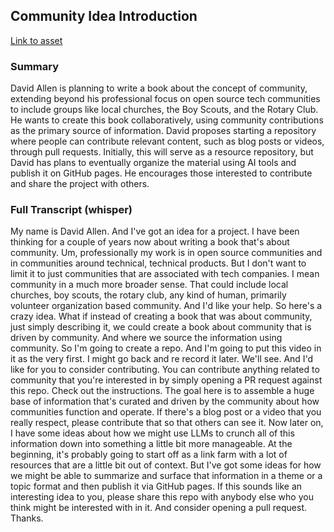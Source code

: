 ## Community Idea Introduction
[Link to asset](https://youtu.be/j36lhnAiJ0g)

### Summary

David Allen is planning to write a book about the concept of community, extending beyond his professional focus on open source tech communities to include groups like local churches, the Boy Scouts, and the Rotary Club. He wants to create this book collaboratively, using community contributions as the primary source of information. David proposes starting a repository where people can contribute relevant content, such as blog posts or videos, through pull requests. Initially, this will serve as a resource repository, but David has plans to eventually organize the material using AI tools and publish it on GitHub pages. He encourages those interested to contribute and share the project with others.

### Full Transcript (whisper)

 My name is David Allen. And I've got an idea for a project. I have been thinking for a couple of years now about writing a book that's about community. Um, professionally my work is in open source communities and in communities around technical, technical products. But I don't want to limit it to just communities that are associated with tech companies. I mean community in a much more broader sense. That could include local churches, boy scouts, the rotary club, any kind of human, primarily volunteer organization based community. And I'd like your help. So here's a crazy idea. What if instead of creating a book that was about community, just simply describing it, we could create a book about community that is driven by community. And where we source the information using community. So I'm going to create a repo. And I'm going to put this video in it as the very first. I might go back and re record it later. We'll see. And I'd like for you to consider contributing. You can contribute anything related to community that you're interested in by simply opening a PR request against this repo. Check out the instructions. The goal here is to assemble a huge base of information that's curated and driven by the community about how communities function and operate. If there's a blog post or a video that you really respect, please contribute that so that others can see it. Now later on, I have some ideas about how we might use LLMs to crunch all of this information down into something a little bit more manageable. At the beginning, it's probably going to start off as a link farm with a lot of resources that are a little bit out of context. But I've got some ideas for how we might be able to summarize and surface that information in a theme or a topic format and then publish it via GitHub pages. If this sounds like an interesting idea to you, please share this repo with anybody else who you think might be interested with in it. And consider opening a pull request. Thanks.
    